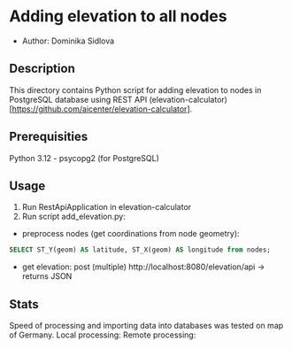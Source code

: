 # Adding elevation to all nodes

* Author: Dominika Sidlova

## Description
This directory contains Python script for adding elevation to nodes in PostgreSQL database using REST API (elevation-calculator)[https://github.com/aicenter/elevation-calculator].

## Prerequisities
Python 3.12 - psycopg2 (for PostgreSQL)

## Usage

1. Run RestApiApplication in elevation-calculator
2. Run script add_elevation.py:
  - preprocess nodes (get coordinations from node geometry):
```sql
SELECT ST_Y(geom) AS latitude, ST_X(geom) AS longitude from nodes;
```
  - get elevation:  post (multiple) http://localhost:8080/elevation/api -> returns JSON

## Stats
Speed of processing and importing data into databases was tested on map of Germany.
Local processing: <insert-time>
Remote processing: <insert-time>


